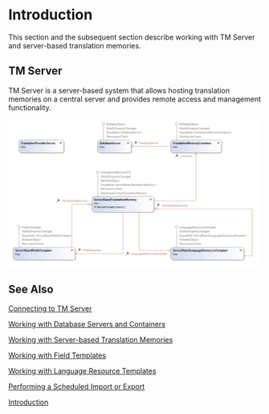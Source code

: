 Introduction
===
This section and the subsequent section describe working with TM Server and server-based translation memories.

TM Server
----
TM Server is a server-based system that allows hosting translation memories on a central server and provides remote access and management functionality.


<img style="display:block; " src="images/cd-TmServer.jpg"/>

See Also
--------
[Connecting to TM Server](connecting_to_tm_server.md)

[Working with Database Servers and Containers](working_with_database_servers_and_containers.md)

[Working with Server-based Translation Memories](working_with_server_based_translation_memories.md)

[Working with Field Templates](working_with_field_templates.md)

[Working with Language Resource Templates](working_with_language_resource_templates.md)

[Performing a Scheduled Import or Export](performing_a_scheduled_import_or_export.md)

[Introduction](working_with_translation_memories.md)